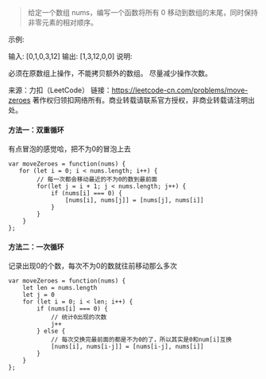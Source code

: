 > 给定一个数组 nums，编写一个函数将所有 0 移动到数组的末尾，同时保持非零元素的相对顺序。

示例:

输入: [0,1,0,3,12]
输出: [1,3,12,0,0]
说明:

必须在原数组上操作，不能拷贝额外的数组。
尽量减少操作次数。

来源：力扣（LeetCode）
链接：https://leetcode-cn.com/problems/move-zeroes
著作权归领扣网络所有。商业转载请联系官方授权，非商业转载请注明出处。

#### 方法一：双重循环
有点冒泡的感觉哈，把不为0的冒泡上去
```
var moveZeroes = function(nums) {
   for (let i = 0; i < nums.length; i++) {
        // 每一次都会移动最近的不为0的数到最前面
        for(let j = i + 1; j < nums.length; j++) {
            if (nums[i] === 0) {
                [nums[i], nums[j]] = [nums[j], nums[i]]
            }
        }
    }
};
```

#### 方法二：一次循环
记录出现0的个数，每次不为0的数就往前移动那么多次
```
var moveZeroes = function(nums) {
    let len = nums.length
    let j = 0
    for (let i = 0; i < len; i++) {
        if (nums[i] === 0) {
            // 统计0出现的次数
            j++
        } else {
            // 每次交换完最前面的都是不为0的了，所以其实是0和num[i]互换
            [nums[i], nums[i-j]] = [nums[i-j], nums[i]]
        }
    }
};
```